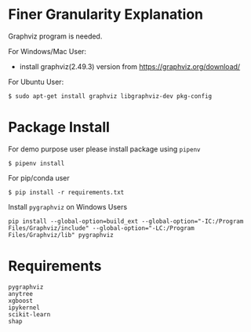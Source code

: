 # Finer Granularity Explanation

Graphviz program is needed.

For Windows/Mac User:

- install graphviz(2.49.3) version from https://graphviz.org/download/

For Ubuntu User:

```
$ sudo apt-get install graphviz libgraphviz-dev pkg-config
```

# Package Install

For demo purpose user please install package using `pipenv`

```
$ pipenv install
```

For pip/conda user

```
$ pip install -r requirements.txt
```

Install `pygraphviz` on Windows Users

```
pip install --global-option=build_ext --global-option="-IC:/Program Files/Graphviz/include" --global-option="-LC:/Program Files/Graphviz/lib" pygraphviz
```

# Requirements

```
pygraphviz
anytree
xgboost
ipykernel
scikit-learn
shap
```
